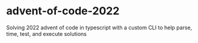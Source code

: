 # advent-of-code-2022
Solving 2022 advent of code in typescript with a custom CLI to help parse, time, test, and execute solutions
